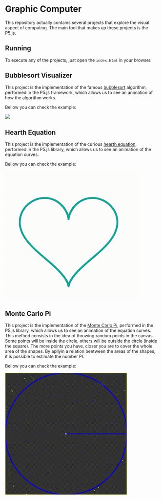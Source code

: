 # Graphic Computer
This repository actually contains several projects that explore the visual aspect of computing. The main tool that makes up these projects is the P5.js.

## Running
To execute any of the projects, just open the `index.html` in your browser.

## Bubblesort Visualizer
This project is the implementation of the famous [bubblesort](https://pt.wikipedia.org/wiki/Bubble_sort) algorithm, performed in the P5.js framework, which allows us to see an animation of how the algorithm works.

Bellow you can check the example:

![](/BubbleSort/bubbleSort.gif)

## Hearth Equation
This project is the implementation of the curious [hearth equation](https://mathworld.wolfram.com/HeartCurve.html), performed in the P5.js library, which allows us to see an animation of the equation curves.

Bellow you can check the example:


![](/HeartEquation/heart.gif)

## Monte Carlo Pi
This project is the implementation of the [Monte Carlo Pi](https://en.wikipedia.org/wiki/Monte_Carlo_method), performed in the P5.js library, which allows us to see an animation of the equation curves. This method consists in the idea of throwing random points in the canvas. Some points will be inside the circle, others will be outside the circle (inside the square). The more points you have, closer you are to cover the whole area of the shapes. By apllyin a relation beetween the areas of the shapes, it is possible to estimate the number PI.

Bellow you can check the example:


![](/MonteCarloPI/MonteCarloPi.gif)


